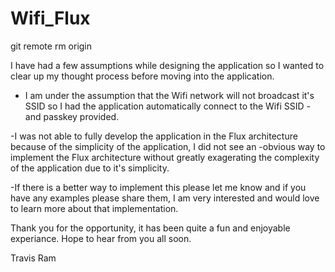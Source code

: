 # Wifi_Flux
git remote rm origin

I have had a few assumptions while designing the application so I wanted to clear up my thought process before moving into the application.
 - I am under the assumption that the Wifi network will not broadcast it's SSID so I had the application automatically connect to the Wifi SSID
 -and passkey provided.
 
 -I was not able to fully develop the application in the Flux architecture because of the simplicity of the application, I did not see an 
 -obvious way to implement the Flux architecture without greatly exagerating the complexity of the application due to it's simplicity. 
 
 -If there is a better way to implement this please let me know and if you have any examples please share them, 
 I am very interested and would love to learn more about that implementation.
 
 Thank you for the opportunity, it has been quite a fun and enjoyable experiance. Hope to hear from you all soon.
 
 Travis Ram
